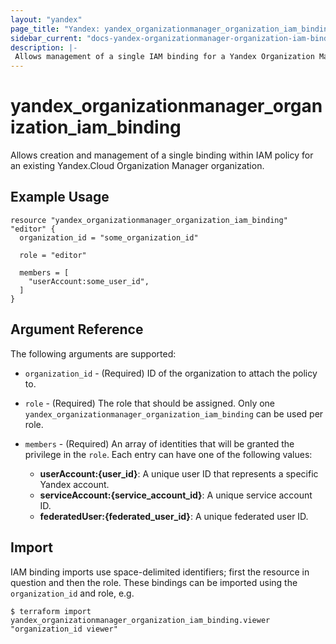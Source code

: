 ```yaml
---
layout: "yandex"
page_title: "Yandex: yandex_organizationmanager_organization_iam_binding"
sidebar_current: "docs-yandex-organizationmanager-organization-iam-binding"
description: |-
 Allows management of a single IAM binding for a Yandex Organization Manager organization.
---
```


# yandex\_organizationmanager\_organization\_iam\_binding

Allows creation and management of a single binding within IAM policy for
an existing Yandex.Cloud Organization Manager organization.

## Example Usage

```hcl
resource "yandex_organizationmanager_organization_iam_binding" "editor" {
  organization_id = "some_organization_id"

  role = "editor"

  members = [
    "userAccount:some_user_id",
  ]
}
```

## Argument Reference

The following arguments are supported:

* `organization_id` - (Required) ID of the organization to attach the policy to.

* `role` - (Required) The role that should be assigned. Only one
    `yandex_organizationmanager_organization_iam_binding` can be used per role.

* `members` - (Required) An array of identities that will be granted the privilege in the `role`.
  Each entry can have one of the following values:
  * **userAccount:{user_id}**: A unique user ID that represents a specific Yandex account.
  * **serviceAccount:{service_account_id}**: A unique service account ID.
  * **federatedUser:{federated_user_id}**: A unique federated user ID.

## Import

IAM binding imports use space-delimited identifiers; first the resource in question and then the role.
These bindings can be imported using the `organization_id` and role, e.g.

```
$ terraform import yandex_organizationmanager_organization_iam_binding.viewer "organization_id viewer"
```
